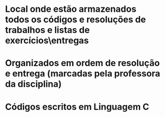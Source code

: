 # Local onde estão armazenados todos os códigos e resoluções de trabalhos e listas de exercícios\entregas
# Organizados em ordem de resolução e entrega (marcadas pela professora da disciplina)

# Códigos escritos em Linguagem C